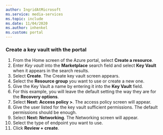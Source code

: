 ```yaml
---
author: IngridAtMicrosoft
ms.service: media-services 
ms.topic: include
ms.date: 11/04/2020
ms.author: inhenkel
ms.custom: portal
---
```


<!--Create a key vault in the portal-->

### Create a key vault with the portal

1. From the Home screen of the Azure portal, select **Create a resource**.
1. Enter *Key vault* into the **Marketplace** search field and select **Key Vault** when it appears in the search results.
1. Select **Create**.  The Create key vault screen appears.
1. Select the **Resource group** you want to use or create a new one.
1. Give the Key Vault a name by entering it into the **Key Vault** field.
1. For this example, you will leave the default setting the way they are for the **Recovery options**.
1. Select **Next: Access policy >**. The access policy screen will appear.
1. Give the user listed for the key vault sufficient permissions.  The default permissions should be enough.
1. Select **Next: Networking**. The Networking screen will appear.
1. Select the type of endpoint you want to use.
1. Click **Review + create**.
